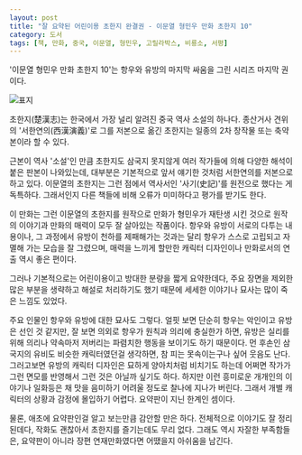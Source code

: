 ```yaml
---
layout: post
title: "잘 요약된 어린이용 초한지 완결권 - 이문열 형민우 만화 초한지 10"
category: 도서
tags: [책, 만화, 중국, 이문열, 형민우, 고릴라박스, 비룡소, 서평]
---
```


'이문열 형민우 만화 초한지 10'는
항우와 유방의 마지막 싸움을 그린 시리즈 마지막 권이다.

![표지](https://lh3.googleusercontent.com/9PKNTcCsk26r_btf4JrwldjADEXFTUZd_fBrAxvbzwURTAOTA7CWNPco4h6wbmF81FkEro5uk8Zn0g=s480)

초한지(楚漢志)는 한국에서 가장 널리 알려진 중국 역사 소설의 하나다.
종산거사 견위의 '서한연의(西漢演義)'로
그를 저본으로 옮긴 초한지는 일종의 2차 창작물 또는 축약본이라 할 수 있다.

근본이 역사 '소설'인 만큼
초한지도 삼국지 못지않게 여러 작가들에 의해 다양한 해석이 붙은 판본이 나와있는데,
대부분은 기본적으로 앞서 얘기한 것처럼 서한연의를 저본으로 하고 있다.
이문열의 초한지는 그런 점에서 역사서인 '사기(史記)'를 원전으로 했다는 게 독특하다.
그래서인지 다른 책들에 비해 오류가 미미하다고 평가를 받기도 한다.

이 만화는 그런 이문열의 초한지를 원작으로
만화가 형민우가 재탄생 시킨 것으로
원작의 이야기과 만화의 매력이 모두 잘 살아있는 작품이다.
항우와 유방이 서로의 다투는 내용이나,
그 과정에서 유방이 천하를 제패해가는 것과는 달리
항우가 스스로 고립되고 자멸해 가는 모습을 잘 그렸으며,
매력을 느끼게 할만한 캐릭터 디자인이나 만화로서의 연출 역시 좋은 편이다.

그러나 기본적으로는 어린이용이고 방대한 분량을 짧게 요약한데다,
주요 장면을 제외한 많은 부분을 생략하고 해설로 처리하기도 했기 때문에
세세한 이야기나 묘사는 많이 죽은 느낌도 있었다.

주요 인물인 항우와 유방에 대한 묘사도 그렇다.
얼핏 보면 단순히 항우는 악인이고 유방은 선인 것 같지만,
잘 보면 의외로 항우가 원칙과 의리에 충실한가 하면,
유방은 실리를 위해 의리나 약속마저 저버리는 파렴치한 행동을 보이기도 하기 때문이다.
먼 후손인 삼국지의 유비도 비슷한 캐릭터였던걸 생각하면, 참 피는 못속이는구나 싶어 웃음도 난다.
그러고보면 유방의 캐릭터 디자인은 묘하게 양아치처럼 비치기도 하는데
어쩌면 작가가 그런 면모를 반영해서 그런 것은 아닐까 싶기도 하다.
하지만 이런 흥미로운 개개인의 이야기나 일화등은
채 맛을 음미하기 어려울 정도로 찰나에 지나가 버린다.
그래서 개별 캐릭터의 상황과 감정에 몰입하기 어렵다.
요약판이 지닌 한계인 셈이다.

물론, 애초에 요약판인걸 알고 보는만큼 감안할 만은 하다.
전체적으로 이야기도 잘 정리된데다,
작화도 괜찮아서 초한지를 즐기는데도 무리 없다.
그래도 역시 자잘한 부족함들은,
요약판이 아니라 장편 연재만화였다면 어땠을지 아쉬움을 남긴다.
